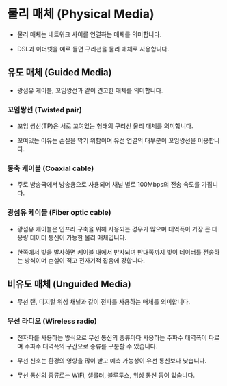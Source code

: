 # 물리 매체 (Physical Media)

- 물리 매체는 네트워크 사이를 연결하는 매체를 의미합니다.

- DSL과 이더넷을 예로 들면 구리선을 물리 매체로 사용합니다.

## 유도 매체 (Guided Media)

- 광섬유 케이블, 꼬임쌍선과 같이 견고한 매체를 의미합니다.

### 꼬임쌍선 (Twisted pair)

- 꼬임 쌍선(TP)은 서로 꼬여있는 형태의 구리선 물리 매체를 의미합니다.

- 꼬여있는 이유는 손실을 막기 위함이며 유선 연결의 대부분이 꼬임쌍선을 이용합니다.

### 동축 케이블 (Coaxial cable)

- 주로 방송국에서 방송용으로 사용되며 채널 별로 100Mbps의 전송 속도를 가집니다.

### 광섬유 케이블 (Fiber optic cable)

- 광섬유 케이블은 인프라 구축을 위해 사용되는 경우가 많으며 대역폭이 가장 큰 대용량 데이터 통신이 가능한 물리 매체입니다.

- 한쪽에서 빛을 발사하면 케이블 내에서 반사되며 반대쪽까지 빛이 데이터를 전송하는 방식이며 손실이 적고 전자기적 잡음에 강합니다.

## 비유도 매체 (Unguided Media)

- 무선 랜, 디지털 위성 채널과 같이 전파를 사용하는 매체를 의미합니다.

### 무선 라디오 (Wireless radio)

- 전자파를 사용하는 방식으로 무선 통신의 종류마다 사용하는 주파수 대역폭이 다르며 주파수 대역폭의 구간으로 종류를 구분할 수 있습니다.

- 무선 신호는 환경의 영향을 많이 받고 예측 가능성이 유선 통신보다 낮습니다.

- 무선 통신의 종류로는 WiFi, 셀룰러, 블루투스, 위성 통신 등이 있습니다.
